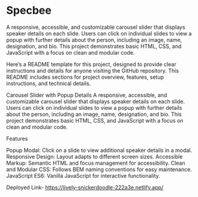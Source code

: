 # Specbee

A responsive, accessible, and customizable carousel slider that displays speaker details on each slide. Users can click on individual slides to view a popup with further details about the person, including an image, name, designation, and bio. This project demonstrates basic HTML, CSS, and JavaScript with a focus on clean and modular code.

Here’s a README template for this project, designed to provide clear instructions and details for anyone visiting the GitHub repository. This README includes sections for project overview, features, setup instructions, and technical details.

Carousel Slider with Popup Details
A responsive, accessible, and customizable carousel slider that displays speaker details on each slide. Users can click on individual slides to view a popup with further details about the person, including an image, name, designation, and bio. This project demonstrates basic HTML, CSS, and JavaScript with a focus on clean and modular code.



Features

Popup Modal: Click on a slide to view additional speaker details in a modal.
Responsive Design: Layout adapts to different screen sizes.
Accessible Markup: Semantic HTML and focus management for accessibility.
Clean and Modular CSS: Follows BEM naming conventions for easy maintenance.
JavaScript ES6: Vanilla JavaScript for interactive functionality.

Deployed Link-
https://lively-snickerdoodle-222a3e.netlify.app/
